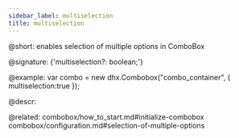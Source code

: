 ```yaml
---
sidebar_label: multiselection
title: multiselection
---          
```


@short: enables selection of multiple options in ComboBox

@signature: {'multiselection?: boolean;'}

@example: 
var combo = new dhx.Combobox("combo_container", {
    multiselection:true
});



@descr: 

@related: combobox/how_to_start.md#initialize-combobox
combobox/configuration.md#selection-of-multiple-options

